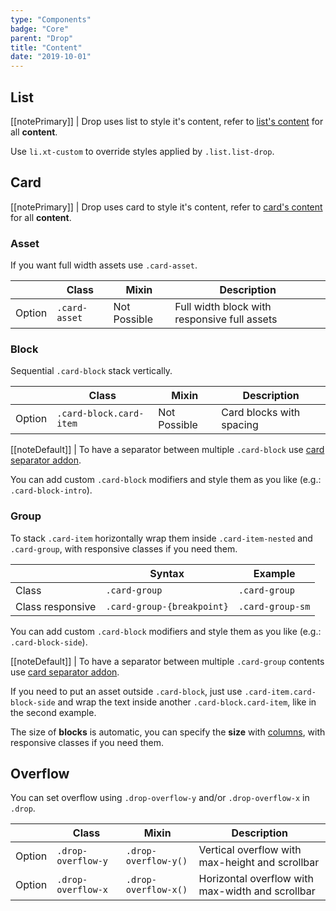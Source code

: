 ```yaml
---
type: "Components"
badge: "Core"
parent: "Drop"
title: "Content"
date: "2019-10-01"
---
```


## List

[[notePrimary]]
| Drop uses list to style it's content, refer to [list's content](/components/list/content) for all **content**.

Use `li.xt-custom` to override styles applied by `.list.list-drop`.

<demo>
  <demovanilla src="vanilla/components/drop/usage-list">
  </demovanilla>
</demo>

## Card

[[notePrimary]]
| Drop uses card to style it's content, refer to [card's content](/components/card/content) for all **content**.


### Asset

If you want full width assets use `.card-asset`.

<div class="table-scroll">

|                         | Class                                     | Mixin                         | Description                   |
| ----------------------- | ----------------------------------------- | ----------------------------- | ----------------------------- |
| Option                  | `.card-asset`                | Not Possible        | Full width block with responsive full assets            |

</div>

<script type="text/plain" class="language-markup">
  <div class="card card-drop">
    <div class="card-design"></div>
    <div class="card-inner">
      <div class="card-content">

        <div class="card-asset">
          <!-- content -->
        </div>

      </div>
    </div>
  </div>
</script>

<demo>
  <demovanilla src="vanilla/components/drop/asset">
  </demovanilla>
</demo>

### Block

Sequential `.card-block` stack vertically.

<div class="table-scroll">

|                         | Class                                     | Mixin                         | Description                   |
| ----------------------- | ----------------------------------------- | ----------------------------- | ----------------------------- |
| Option                  | `.card-block.card-item`                | Not Possible        | Card blocks with spacing            |

</div>

<script type="text/plain" class="language-markup">
  <div class="card card-drop">
    <div class="card-design"></div>
    <div class="card-inner">
      <div class="card-content">

        <div class="card-block card-item">
          <!-- content -->
        </div>

        <div class="card-block card-item">
          <!-- content -->
        </div>

      </div>
    </div>
  </div>
</script>

[[noteDefault]]
| To have a separator between multiple `.card-block` use [card separator addon](/addons/card/separator).

<demo>
  <demovanilla src="vanilla/components/drop/block">
  </demovanilla>
</demo>

You can add custom `.card-block` modifiers and style them as you like (e.g.: `.card-block-intro`).

<demo>
  <demovanilla src="vanilla/components/drop/block-intro">
  </demovanilla>
</demo>

### Group

To stack `.card-item` horizontally wrap them inside `.card-item-nested` and `.card-group`, with responsive classes if you need them.

<div class="table-scroll">

|                         | Syntax                                    | Example                       |
| ----------------------- | ----------------------------------------- | ----------------------------- |
| Class                   | `.card-group`                           | `.card-group`                      |
| Class responsive        | `.card-group-{breakpoint}`              | `.card-group-sm`                   |

</div>

<script type="text/plain" class="language-markup">
  <div class="card card-drop">
    <div class="card-design"></div>
    <div class="card-inner">
      <div class="card-content">

        <div class="card-item-nested card-item card-group">
          <div class="card-block card-item">
             <!-- content -->
          </div>
          <div class="card-block card-item">
             <!-- content -->
          </div>
        </div>

      </div>
    </div>
  </div>
</script>

You can add custom `.card-block` modifiers and style them as you like (e.g.: `.card-block-side`).

[[noteDefault]]
| To have a separator between multiple `.card-group` contents use [card separator addon](/addons/card/separator).

<demo>
  <demovanilla src="vanilla/components/drop/group">
  </demovanilla>
</demo>

If you need to put an asset outside `.card-block`, just use `.card-item.card-block-side` and wrap the text inside another `.card-block.card-item`, like in the second example.

The size of **blocks** is automatic, you can specify the **size** with [columns](/components/column), with responsive classes if you need them.

<demo>
  <demovanilla src="vanilla/components/drop/block-side">
  </demovanilla>
  <demovanilla src="vanilla/components/drop/block-side-size">
  </demovanilla>
</demo>










## Overflow

You can set overflow using `.drop-overflow-y` and/or `.drop-overflow-x` in `.drop`.

<div class="table-scroll">

|                         | Class                                     | Mixin                         | Description                   |
| ----------------------- | ----------------------------------------- | ----------------------------- | ----------------------------- |
| Option                  | `.drop-overflow-y`                | `.drop-overflow-y()`        | Vertical overflow with max-height and scrollbar            |
| Option                  | `.drop-overflow-x`                | `.drop-overflow-x()`        | Horizontal overflow with max-width and scrollbar            |

</div>

<demo>
  <demovanilla src="vanilla/components/drop/overflow-y">
  </demovanilla>
  <demovanilla src="vanilla/components/drop/overflow-x">
  </demovanilla>
</demo>

